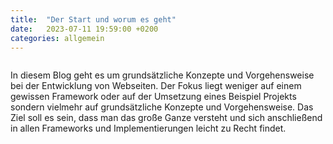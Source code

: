 ```yaml
---
title:  "Der Start und worum es geht"
date:   2023-07-11 19:59:00 +0200
categories: allgemein
---
```


<img src="{{ site.url }}{{ site.baseurl }}/assets/images/railway-track.jpg" alt="">

In diesem Blog geht es um grundsätzliche Konzepte und Vorgehensweise bei der Entwicklung von Webseiten. Der Fokus liegt weniger auf einem gewissen Framework oder auf der Umsetzung eines Beispiel Projekts sondern vielmehr auf grundsätzliche Konzepte und Vorgehensweise. Das Ziel soll es sein, dass man das große Ganze versteht und sich anschließend in allen Frameworks und Implementierungen leicht zu Recht findet. 
